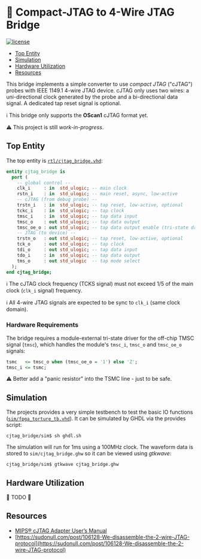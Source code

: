# :electric_plug: Compact-JTAG to 4-Wire JTAG Bridge

[![license](https://img.shields.io/github/license/stnolting/cjtag_bridge)](https://github.com/stnolting/cjtag_bridge/blob/main/LICENSE)

* [Top Entity](#Top-Entity)
* [Simulation](#Simulation)
* [Hardware Utilization](#Hardware-Utilization)
* [Resources](#Resources)

This bridge implements a simple converter to use _compact JTAG_ ("cJTAG") probes with IEEE 1149.1 4-wire JTAG device.
cJTAG only uses two wires: a uni-directional clock generated by the probe and a bi-directional data signal. A dedicated
tap reset signal is optional.

:information_source: This bridge only supports the **OScan1** cJTAG format yet.

:warning: This project is still _work-in-progress_.


## Top Entity

The top entity is [`rtl/cjtag_bridge.vhd`](https://github.com/stnolting/cjtag_bridge/blob/main/rtl/cjtag_bridge.vhd):

```vhdl
entity cjtag_bridge is
  port (
    -- global control --
    clk_i     : in  std_ulogic; -- main clock
    rstn_i    : in  std_ulogic; -- main reset, async, low-active
    -- cJTAG (from debug probe) --
    trstn_i   : in  std_ulogic; -- tap reset, low-active, optional
    tckc_i    : in  std_ulogic; -- tap clock
    tmsc_i    : in  std_ulogic; -- tap data input
    tmsc_o    : out std_ulogic; -- tap data output
    tmsc_oe_o : out std_ulogic; -- tap data output enable (tri-state driver)
    -- JTAG (to device) --
    trstn_o   : out std_ulogic; -- tap reset, low-active, optional
    tck_o     : out std_ulogic; -- tap clock
    tdi_o     : out std_ulogic; -- tap data input
    tdo_i     : in  std_ulogic; -- tap data output
    tms_o     : out std_ulogic  -- tap mode select
  );
end cjtag_bridge;
```

:information_source: The cJTAG clock frequency (TCKS signal) must not exceed 1/5 of the main clock (`clk_i` signal) frequency.

:information_source: All 4-wire JTAG signals are expected to be sync to `clk_i` (same clock domain).

### Hardware Requirements

The bridge requires a module-external tri-state driver for the off-chip TMSC signal (`tmsc`), which handles the module's
`tmsc_i`, `tmsc_o` and `tmsc_oe_o` signals:

```vhdl
tsmc   <= tmsc_o when (tmsc_oe_o = '1') else 'Z';
tmsc_i <= tsmc;
```

:warning: Better add a "panic resistor" into the TSMC line - just to be safe.


## Simulation

The projects provides a very simple testbench to test the basic IO functions
([`sim/fpga_torture_tb.vhd`](https://github.com/stnolting/cjtag_bridge/blob/main/sim/cjtag_bridge_tb.vhd)).
It can be simulated by GHDL via the provides script:

```
cjtag_bridge/sim$ sh ghdl.sh
```

The simulation will run for 1ms using a 100MHz clock. The waveform data is stored to `sim/cjtag_bridge.ghw`
so it can be viewed using _gtkwave_:

```
cjtag_bridge/sim$ gtkwave cjtag_bridge.ghw
```


## Hardware Utilization

:construction: TODO :construction:


## Resources

* [MIPS® cJTAG Adapter User’s Manual](https://s3-eu-west-1.amazonaws.com/downloads-mips/mips-documentation/login-required/mips_cjtag_adapter_users_manual.pdf)
* [https://sudonull.com/post/106128-We-disassemble-the-2-wire-JTAG-protocol](https://sudonull.com/post/106128-We-disassemble-the-2-wire-JTAG-protocol)
